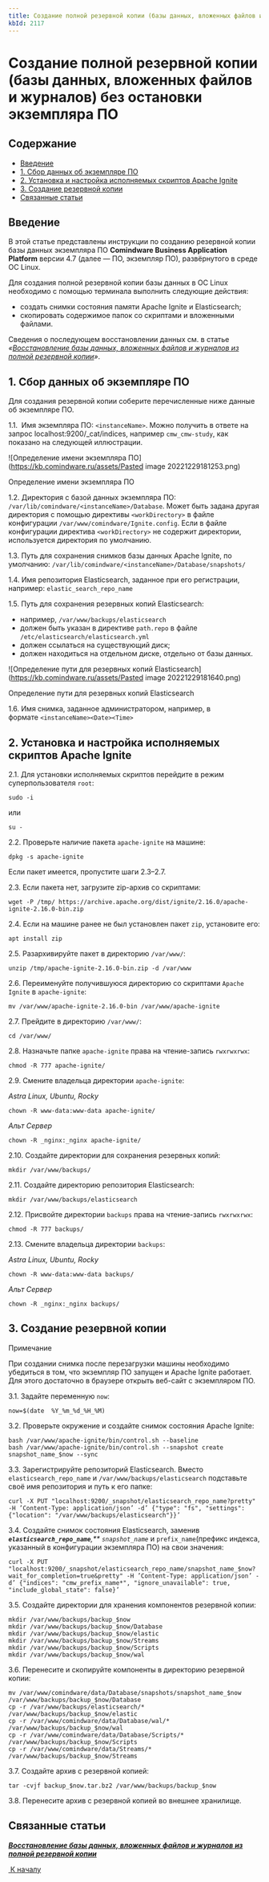 ```yaml
---
title: Создание полной резервной копии (базы данных, вложенных файлов и журналов) без остановки экземпляра ПО
kbId: 2117
---
```


# Создание полной резервной копии (базы данных, вложенных файлов и журналов) без остановки экземпляра ПО

## Содержание

- [Введение](#mcetoc_1grg4sonu1)
- [1. Сбор данных об экземпляре ПО](#mcetoc_1grg4sonu3)
- [2. Установка и настройка исполняемых скриптов Apache Ignite](#mcetoc_1grg4sonu4)
- [3. Создание резервной копии](#mcetoc_1grg4sonu5)
- [Связанные статьи](#mcetoc_1i2j929jq0)

## Введение

В этой статье представлены инструкции по созданию резервной копии базы данных экземпляра ПО **Comindware Business Application Platform** версии 4.7 (далее — ПО, экземпляр ПО), развёрнутого в среде ОС Linux.

Для создания полной резервной копии базы данных в ОС Linux необходимо с помощью терминала выполнить следующие действия:

- создать снимки состояния памяти Apache Ignite и Elasticsearch;
- скопировать содержимое папок со скриптами и вложенными файлами.

Сведения о последующем восстановлении данных см. в статье *«[Восстановление базы данных, вложенных файлов и журналов из полной резервной копии](https://kb.comindware.ru/article.php?id=2335)»*.

## 1. Сбор данных об экземпляре ПО

Для создания резервной копии соберите перечисленные ниже данные об экземпляре ПО.

1.1.  Имя экземпляра ПО: `<instanceName>`. Можно получить в ответе на запрос localhost:9200/\_cat/indices, например `cmw_cmw-study`, как показано на следующей иллюстрации.

![Определение имени экземпляра ПО](https://kb.comindware.ru/assets/Pasted image 20221229181253.png)

Определение имени экземпляра ПО

1.2. Директория с базой данных экземпляра ПО: `/var/lib/comindware/<instanceName>/Database`. Может быть задана другая директория с помощью директивы `<workDirectory>` в файле конфигурации `/var/www/comindware/Ignite.config`. Если в файле конфигурации директива `<workDirectory>` не содержит директории, используется директория по умолчанию.

1.3. Путь для сохранения снимков базы данных Apache Ignite, по умолчанию: `/var/lib/comindware/<instanceName>/Database/snapshots/`

1.4. Имя репозитория Elasticsearch, заданное при его регистрации, например: `elastic_search_repo_name`

1.5. Путь для сохранения резервных копий Elasticsearch:

- например, `/var/www/backups/elasticsearch`
- должен быть указан в директиве `path.repo` в файле `/etc/elasticsearch/elasticsearch.yml`
- должен ссылаться на существующий диск;
- должен находиться на отдельном диске, отдельно от базы данных.

![Определение пути для резервных копий Elasticsearch](https://kb.comindware.ru/assets/Pasted image 20221229181640.png)

Определение пути для резервных копий Elasticsearch

1.6. Имя снимка, заданное администратором, например, в формате `<instanceName><Date><Time>`

## 2. Установка и настройка исполняемых скриптов Apache Ignite

2.1. Для установки исполняемых скриптов перейдите в режим суперпользователя `root`:

```
sudo -i 
```

или

```
su - 
```

2.2. Проверьте наличие пакета `apache-ignite` на машине:

```
dpkg -s apache-ignite 
```

Если пакет имеется, пропустите шаги 2.3–2.7.

2.3. Если пакета нет, загрузите zip-архив со скриптами:

```
wget -P /tmp/ https://archive.apache.org/dist/ignite/2.16.0/apache-ignite-2.16.0-bin.zip 
```

2.4. Если на машине ранее не был установлен пакет `zip`, установите его:

```
apt install zip 
```

2.5. Разархивируйте пакет в директорию `/var/www/`:

```
unzip /tmp/apache-ignite-2.16.0-bin.zip -d /var/www 
```

2.6. Переименуйте получившуюся директорию со скриптами `Apache Ignite` в `apache-ignite`:

```
mv /var/www/apache-ignite-2.16.0-bin /var/www/apache-ignite 
```

2.7. Прейдите в директорию `/var/www/`:

```
cd /var/www/ 
```

2.8. Назначьте папке `apache-ignite` права на чтение-запись `rwxrwxrwx`:

```
chmod -R 777 apache-ignite/ 
```

2.9. Смените владельца директории `apache-ignite`:

*Astra Linux, Ubuntu, Rocky*

```
chown -R www-data:www-data apache-ignite/   

```

*Альт Сервер*

```
chown -R _nginx:_nginx apache-ignite/ 
```

2.10. Создайте директории для сохранения резервных копий:

```
mkdir /var/www/backups/ 
```

2.11. Создайте директорию репозитория Elasticsearch:

```
mkdir /var/www/backups/elasticsearch 
```

2.12. Присвойте директории `backups` права на чтение-запись `rwxrwxrwx`:

```
chmod -R 777 backups/ 
```

2.13. Смените владельца директории `backups`:

*Astra Linux, Ubuntu, Rocky*

```
chown -R www-data:www-data backups/  

```

*Альт Сервер*

```
chown -R _nginx:_nginx backups/
```

## 3. Создание резервной копии

Примечание

При создании снимка после перезагрузки машины необходимо убедиться в том, что экземпляр ПО запущен и Apache Ignite работает. Для этого достаточно в браузере открыть веб-сайт с экземпляром ПО.

3.1. Задайте переменную `now`:

```
now=$(date  %Y_%m_%d_%H_%M)
```

3.2. Проверьте окружение и создайте снимок состояния Apache Ignite:

```
bash /var/www/apache-ignite/bin/control.sh --baseline   
bash /var/www/apache-ignite/bin/control.sh --snapshot create snapshot_name_$now --sync  

```

3.3. Зарегистрируйте репозиторий Elasticsearch. Вместо `elasticsearch_repo_name` и `/var/www/backups/elasticsearch` подставьте своё имя репозитория и путь к его папке:

```
curl -X PUT "localhost:9200/_snapshot/elasticsearch_repo_name?pretty" -H ’Content-Type: application/json’ -d’ {"type": "fs", "settings": {"location": "/var/www/backups/elasticsearch"}}’
```

3.4. Создайте снимок состояния Elasticsearch, заменив ***`elasticsearch_repo_name`****,** `snapshot_name`* и `prefix_name`(префикс индекса, указанный в конфигурации экземпляра ПО) на свои значения:

```
curl -X PUT "localhost:9200/_snapshot/elasticsearch_repo_name/snapshot_name_$now?wait_for_completion=true&pretty" -H ’Content-Type: application/json’ -d’ {"indices": "cmw_prefix_name*", "ignore_unavailable": true, "include_global_state": false}’
```

3.5. Создайте директории для хранения компонентов резервной копии:

```
mkdir /var/www/backups/backup_$now  
mkdir /var/www/backups/backup_$now/Database   
mkdir /var/www/backups/backup_$now/elastic   
mkdir /var/www/backups/backup_$now/Streams   
mkdir /var/www/backups/backup_$now/Scripts   
mkdir /var/www/backups/backup_$now/wal
```

3.6. Перенесите и скопируйте компоненты в директорию резервной копии:

```
mv /var/www/comindware/data/Database/snapshots/snapshot_name_$now /var/www/backups/backup_$now/Database   
cp -r /var/www/backups/elasticsearch/* /var/www/backups/backup_$now/elastic   
cp -r /var/www/comindware/data/Database/wal/* /var/www/backups/backup_$now/wal   
cp -r /var/www/comindware/data/Database/Scripts/* /var/www/backups/backup_$now/Scripts   
cp -r /var/www/comindware/data/Streams/* /var/www/backups/backup_$now/Streams 
```

3.7. Создайте архив с резервной копией:

```
tar -cvjf backup_$now.tar.bz2 /var/www/backups/backup_$now
```

3.8. Перенесите архив с резервной копией во внешнее хранилище.

## Связанные статьи

***[Восстановление базы данных, вложенных файлов и журналов из полной резервной копии](https://kb.comindware.ru/article.php?id=2335)***

 [*‌* К началу](#) 

